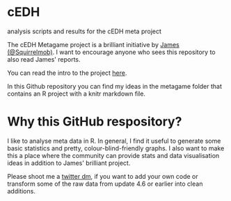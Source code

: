 # cEDH
 analysis scripts and results for the cEDH meta project

The cEDH Metagame project is a brilliant initiative by [James (@Squirrelmob)](https://twitter.com/SquirrelmobMTG). I want to encourage anyone who sees this repository to also read James' reports. 

You can read the intro to the project [here](https://docs.google.com/document/d/1t_-89an_XPluNzyVRTEjZsrPYykEP5EXQRce3HxkUSw/edit). 

In this Github repository you can find my ideas in the metagame folder that contains an R project with a knitr markdown file. 

# Why this GitHub respository? 

I like to analyse meta data in R. In general, I find it useful to generate some basic statistics and pretty, colour-blind-friendly graphs. I also want to make this a place where the community can provide stats and data visualisation ideas in addition to James' brilliant project. 

Please shoot me a [twitter dm](https://twitter.com/quantumlandbook), if you want to add your own code or transform some of the raw data from update 4.6 or earlier into clean additions. 

